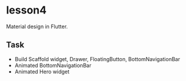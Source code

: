 # lesson4

Material design in Flutter.

## Task

- Build Scaffold widget, Drawer, FloatingButton, BottomNavigationBar
- Animated BottomNavigationBar
- Animated Hero widget
